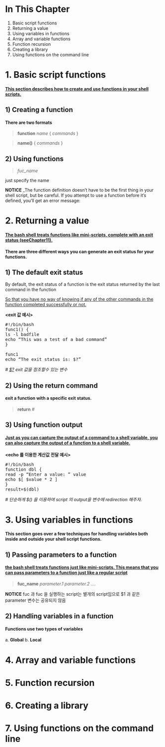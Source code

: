 # In This Chapter

1. Basic script functions
2. Returning a value
3. Using variables in functions
4. Array and variable functions
5. Function recursion
6. Creating a library
7. Using functions on the command line



# 1. Basic script functions
#### [This section describes how to create and use functions in your shell scripts.]()

## 1) Creating a function
#### There are two formats


> **function** *name* {
> *commands*
> }



> **name()** {
> *commands*
> }

## 2) Using functions

> *fuc_name*

just specify the name

**NOTICE**  _The function definition doesn’t have to be the first thing in your shell script, but be
careful. If you attempt to use a function before it’s defined, you’ll get an error message:


# 2. Returning a value
#### [The bash shell treats functions like mini-scripts, complete with an exit status (seeChapter11). ]()

#### There are three different ways you can generate an exit status for your functions.

## 1) The default exit status

By default, the exit status of a function is the exit status returned by the last command in the function

[So that you have no way of knowing if any of the other commands in the function completed successfully or not.]()

**<exit 값 예시>**
<pre>
#!/bin/bash
func1() {
ls -l badfile
echo “This was a test of a bad command”
}

func1
echo “The exit status is: $?”
</pre>
*# [$?]() exit 값을 참조할수 있는 변수*

## 2) Using the return command
#### exit a function with a specific exit status.
> **return** *#*

## 3) Using function output
#### [Just as you can capture the output of a command to a shell variable, you can also capture the output of a function to a shell variable.]()

**<echo 를 이용한 계산값 전달 예시>**
<pre>
#!/bin/bash
function dbl {
read -p “Enter a value: ” value
echo $[ $value * 2 ]
}
result=$(dbl)
</pre>
*# 단순하게 $() 을 이용하여 script 의 output을 변수에 redirection 해주자.*

# 3. Using variables in functions
#### This section goes over a few techniques for handling variables both inside and outside your shell script functions.
## 1) Passing parameters to a function
#### [the bash shell treats functions just like mini-scripts. This means that you can pass parameters to a function just like a regular script]()
> **fuc_name** *parameter.1 parameter.2 ....*

**NOTICE** 
fuc 과 fuc 을 실행하는 script는 별개의 script임으로 $1 과 같은 parameter 변수는 공유되지 않음


## 2) Handling variables in a function
#### Functions use two types of variables
a. **Global**
b. **Local**




# 4. Array and variable functions
# 5. Function recursion
# 6. Creating a library
# 7. Using functions on the command line
